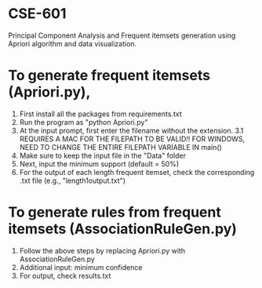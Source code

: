 # CSE-601
Principal Component Analysis and Frequent itemsets generation using Apriori algorithm and data visualization.

# To generate frequent itemsets (Apriori.py),
1. First install all the packages from requirements.txt
2. Run the program as "python Apriori.py"
3. At the input prompt, first enter the filename without the extension.
    3.1 REQUIRES A MAC FOR THE FILEPATH TO BE VALID!! FOR WINDOWS, NEED TO CHANGE THE ENTIRE FILEPATH VARIABLE IN main()
4. Make sure to keep the input file in the "Data" folder
5. Next, input the minimum support (default = 50%)
6. For the output of each length frequent itemset, check the corresponding .txt file (e.g., "length1output.txt")

# To generate rules from frequent itemsets (AssociationRuleGen.py)
1. Follow the above steps by replacing Apriori.py with AssociationRuleGen.py
2. Additional input: minimum confidence
3. For output, check results.txt